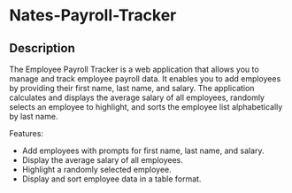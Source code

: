 # Nates-Payroll-Tracker
## Description
The Employee Payroll Tracker is a web application that allows you to manage and track employee payroll data. It enables you to add employees by providing their first name, last name, and salary. The application calculates and displays the average salary of all employees, randomly selects an employee to highlight, and sorts the employee list alphabetically by last name.

Features:
- Add employees with prompts for first name, last name, and salary.
- Display the average salary of all employees.
- Highlight a randomly selected employee.
- Display and sort employee data in a table format.
